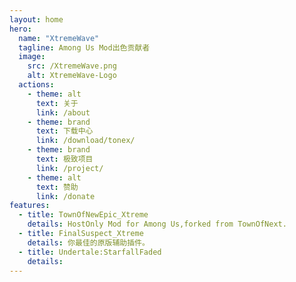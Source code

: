 ```yaml
---
layout: home
hero:
  name: "XtremeWave"
  tagline: Among Us Mod出色贡献者
  image:
    src: /XtremeWave.png
    alt: XtremeWave-Logo
  actions:
    - theme: alt
      text: 关于
      link: /about
    - theme: brand
      text: 下载中心
      link: /download/tonex/
    - theme: brand
      text: 极致项目
      link: /project/
    - theme: alt
      text: 赞助
      link: /donate
features:
  - title: TownOfNewEpic_Xtreme
    details: HostOnly Mod for Among Us,forked from TownOfNext.
  - title: FinalSuspect_Xtreme
    details: 你最佳的原版辅助插件。
  - title: Undertale:StarfallFaded
    details: 
---
```


